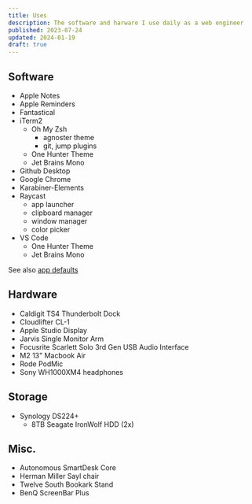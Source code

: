 ```yaml
---
title: Uses
description: The software and harware I use daily as a web engineer
published: 2023-07-24
updated: 2024-01-19
draft: true
---
```


## Software

- Apple Notes
- Apple Reminders
- Fantastical
- iTerm2
  - Oh My Zsh
    - agnoster theme
    - git, jump plugins
  - One Hunter Theme
  - Jet Brains Mono
- Github Desktop
- Google Chrome
- Karabiner-Elements
- Raycast
  - app launcher
  - clipboard manager
  - window manager
  - color picker
- VS Code
  - One Hunter Theme
  - Jet Brains Mono

See also [app defaults](/app-defaults)

## Hardware

- Caldigit TS4 Thunderbolt Dock
- Cloudlifter CL-1
- Apple Studio Display
- Jarvis Single Monitor Arm
- Focusrite Scarlett Solo 3rd Gen USB Audio Interface
- M2 13" Macbook Air
- Rode PodMic
- Sony WH1000XM4 headphones

## Storage

- Synology DS224+
  - 8TB Seagate IronWolf HDD (2x)

## Misc.

- Autonomous SmartDesk Core
- Herman Miller Sayl chair
- Twelve South Bookark Stand
- BenQ ScreenBar Plus
